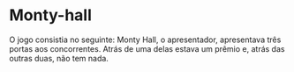 # Monty-hall

O jogo consistia no seguinte: Monty Hall, o apresentador, apresentava três portas aos concorrentes. Atrás de uma delas estava um prêmio e, atrás das outras duas, não tem nada.
